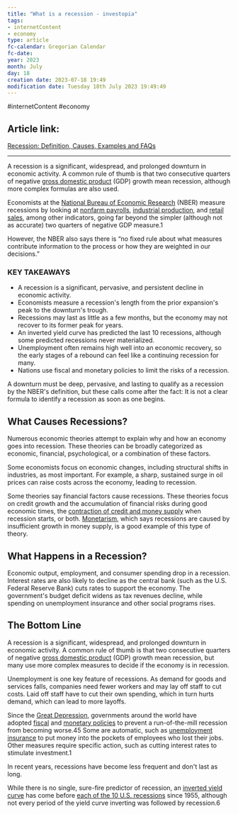 ```yaml
---
title: "What is a recession - investopia"
tags:
- internetContent
- economy
type: article
fc-calendar: Gregorian Calendar
fc-date: 
year: 2023
month: July
day: 18
creation date: 2023-07-18 19:49
modification date: Tuesday 18th July 2023 19:49:49
---
```


#internetContent  #economy 
## Article link:
[Recession: Definition, Causes, Examples and FAQs](https://www.investopedia.com/terms/r/recession.asp#:~:text=The%20NBER%20defines%20a%20recession%20as%20a%20significant,income%2C%20employment%2C%20industrial%20production%2C%20and%20wholesale-retail%20sales.%201)
_____
A recession is a significant, widespread, and prolonged downturn in economic activity. A common rule of thumb is that two consecutive quarters of negative [gross domestic product](https://www.investopedia.com/terms/g/gdp.asp) (GDP) growth mean recession, although more complex formulas are also used.  

Economists at the [National Bureau of Economic Research](https://www.investopedia.com/terms/n/nber.asp) (NBER) measure recessions by looking at [nonfarm payrolls](https://www.investopedia.com/terms/n/nonfarmpayroll.asp), [industrial production](https://www.investopedia.com/terms/i/ipi.asp), and [retail sales](https://www.investopedia.com/terms/r/retail-sales.asp), among other indicators, going far beyond the simpler (although not as accurate) two quarters of negative GDP measure.1

However, the NBER also says there is “no fixed rule about what measures contribute information to the process or how they are weighted in our decisions.”

### KEY TAKEAWAYS

- A recession is a significant, pervasive, and persistent decline in economic activity.
- Economists measure a recession's length from the prior expansion's peak to the downturn's trough.
- Recessions may last as little as a few months, but the economy may not recover to its former peak for years.
- An inverted yield curve has predicted the last 10 recessions, although some predicted recessions never materialized.
- Unemployment often remains high well into an economic recovery, so the early stages of a rebound can feel like a continuing recession for many.
- Nations use fiscal and monetary policies to limit the risks of a recession.  
    

A downturn must be deep, pervasive, and lasting to qualify as a recession by the NBER's definition, but these calls come after the fact: It is not a clear formula to identify a recession as soon as one begins.

## What Causes Recessions?

Numerous economic theories attempt to explain why and how an economy goes into recession. These theories can be broadly categorized as economic, financial, psychological, or a combination of these factors.

Some economists focus on economic changes, including structural shifts in industries, as most important. For example, a sharp, sustained surge in oil prices can raise costs across the economy, leading to recession.  

Some theories say financial factors cause recessions. These theories focus on credit growth and the accumulation of financial risks during good economic times, the [contraction of credit and money supply](https://www.investopedia.com/terms/c/contractionary-policy.asp) when recession starts, or both. [Monetarism](https://www.investopedia.com/terms/m/monetarism.asp), which says recessions are caused by insufficient growth in money supply, is a good example of this type of theory.

## What Happens in a Recession?

Economic output, employment, and consumer spending drop in a recession. Interest rates are also likely to decline as the central bank (such as the U.S. Federal Reserve Bank) cuts rates to support the economy. The government's budget deficit widens as tax revenues decline, while spending on unemployment insurance and other social programs rises. 

## The Bottom Line

A recession is a significant, widespread, and prolonged downturn in economic activity. A common rule of thumb is that two consecutive quarters of negative [gross domestic product](https://www.investopedia.com/terms/g/gdp.asp) (GDP) growth mean recession, but many use more complex measures to decide if the economy is in recession.

Unemployment is one key feature of recessions. As demand for goods and services falls, companies need fewer workers and may lay off staff to cut costs. Laid off staff have to cut their own spending, which in turn hurts demand, which can lead to more layoffs.

Since the [Great Depression](https://www.investopedia.com/terms/g/great_depression.asp), governments around the world have adopted [fiscal](https://www.investopedia.com/terms/f/fiscalpolicy.asp) and [monetary policies](https://www.investopedia.com/terms/m/monetarypolicy.asp) to prevent a run-of-the-mill recession from becoming worse.45 Some are automatic, such as [unemployment insurance](https://www.investopedia.com/terms/u/unemployment-insurance.asp) to put money into the pockets of employees who lost their jobs. Other measures require specific action, such as cutting interest rates to stimulate investment.1

In recent years, recessions have become less frequent and don't last as long.

While there is no single, sure-fire predictor of recession, an [inverted yield curve](https://www.investopedia.com/terms/i/invertedyieldcurve.asp) has come before [each of the 10 U.S. recessions](https://www.investopedia.com/articles/economics/08/yield-curve.asp) since 1955, although not every period of the yield curve inverting was followed by recession.6
